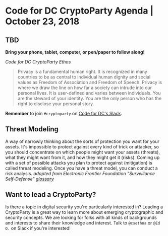 # Code for DC CryptoParty Agenda | October 23, 2018
## TBD
**Bring your phone, tablet, computer, or pen/paper to follow along!**

_Code for DC CryptoParty Ethos_
> Privacy is a fundamental human right. It is recognized in many countries to be as central to individual human dignity and social values as Freedom of Association and Freedom of Speech. Privacy is where we draw the line on how far a society can intrude into our personal lives. It is user-defined and varies between individuals. You are the steward of your identity. You are the only person who has the right to disclose your personal story.

**Remember** to join `#cryptoparty` on [Code for DC's Slack](https://codefordc.org/resources/slack.html).

## Threat Modeling
A way of narrowly thinking about the sorts of protection you want for your assets. It's impossible to protect against every kind of trick or attacker, so you should concentrate on which people might want your assets (threats), what they might want from it, and how they might get it (risks). Coming up with a set of possible attacks you plan to protect against (mitigation) is called threat modeling. Once you have a threat model, you can conduct a risk analysis.
_adapted from Electronic Frontier Foundation "Surveillance Self-Defense" [glossary](https://ssd.eff.org/en/glossary/threat-model)_

## Want to lead a CryptoParty?
Is there a topic in digital security you're particularly interested in? Leading a CryptoParty is a great way to learn more about emerging cryptographic and security concepts. We are looking for folks with all kinds of backgrounds and interests to share their knowledge and interest. Talk to `@csethna` or `@Ed O.` on Slack if you're interested!
